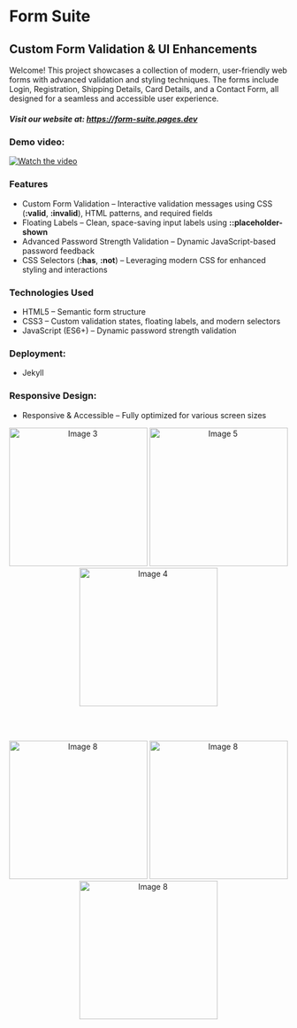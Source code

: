 # Form Suite

## Custom Form Validation & UI Enhancements

Welcome! This project showcases a collection of modern, user-friendly web forms with advanced validation and styling techniques. The forms include Login, Registration, Shipping Details, Card Details, and a Contact Form, all designed for a seamless and accessible user experience.

##### Visit our website at: https://form-suite.pages.dev

### Demo video:
[![Watch the video](https://img.youtube.com/vi/P7-0cXRjjQs/maxresdefault.jpg)](https://www.youtube.com/watch?v=P7-0cXRjjQs)

### Features
- Custom Form Validation – Interactive validation messages using CSS (**:valid**, **:invalid**), HTML patterns, and required fields
- Floating Labels – Clean, space-saving input labels using **::placeholder-shown**
- Advanced Password Strength Validation – Dynamic JavaScript-based password feedback
- CSS Selectors (**:has**, **:not**) – Leveraging modern CSS for enhanced styling and interactions

### Technologies Used
- HTML5 – Semantic form structure
- CSS3 – Custom validation states, floating labels, and modern selectors
- JavaScript (ES6+) – Dynamic password strength validation

### Deployment:
- Jekyll

### Responsive Design:
- Responsive & Accessible – Fully optimized for various screen sizes

<p align="center">
  <img src="https://res.cloudinary.com/deztgvefu/image/upload/v1739472572/mobile-form-suite/IMG_5802_enatqv.png" alt="Image 3" width="250">
  <img src="https://res.cloudinary.com/deztgvefu/image/upload/v1739472572/mobile-form-suite/IMG_5803_rdg2wp.png" alt="Image 5" width="250">
  <img src="https://res.cloudinary.com/deztgvefu/image/upload/v1739472572/mobile-form-suite/IMG_5805_mqxzyj.png" alt="Image 4" width="250">
</p>

<br/>
<br/>

<p align="center">
  <img src="https://res.cloudinary.com/deztgvefu/image/upload/v1739472573/mobile-form-suite/IMG_5806_wqiuxs.png" alt="Image 8" width="250">
  <img src="https://res.cloudinary.com/deztgvefu/image/upload/v1739472573/mobile-form-suite/IMG_5807_olwnwh.png" alt="Image 8" width="250">
  <img src="https://res.cloudinary.com/deztgvefu/image/upload/v1739472572/mobile-form-suite/IMG_5808_uxic4e.png" alt="Image 8" width="250">
</p>

